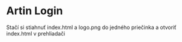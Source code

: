 # Artin Login

Stačí si stiahnuť index.html a logo.png do jedného priečinka a otvoriť index.html v prehliadači
